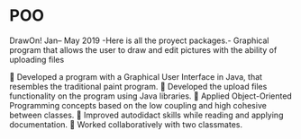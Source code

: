 # POO
DrawOn! 		Jan– May 2019
-Here is all the proyect packages.-
Graphical program that allows the user to draw and edit pictures with the ability of uploading files

	Developed a program with a Graphical User Interface in Java, that resembles the traditional paint program.
	Developed the upload files functionality on the program using Java libraries.
	Applied Object-Oriented Programming concepts based on the low coupling and high cohesive between classes.
	Improved autodidact skills while reading and applying documentation. 
	Worked collaboratively with two classmates.
